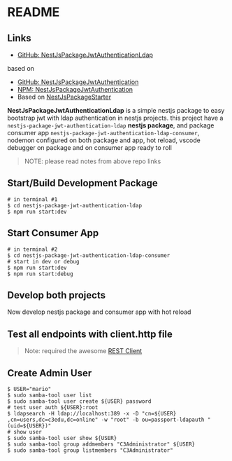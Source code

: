 # README

## Links

- [GitHub: NestJsPackageJwtAuthenticationLdap](https://github.com/koakh/NestJsPackageJwtAuthenticationLdap)

based on

- [GitHub: NestJsPackageJwtAuthentication](https://github.com/koakh/NestJsPackageJwtAuthentication)
- [NPM: NestJsPackageJwtAuthentication](https://www.npmjs.com/package/@koakh/nestjs-package-jwt-authentication-ldap)
- Based on [NestJsPackageStarter](https://github.com/koakh/NestJsPackageStarter)

**NestJsPackageJwtAuthenticationLdap** is a simple nestjs package to easy bootstrap jwt with ldap authentication in nestjs projects.
this project have a `nestjs-package-jwt-authentication-ldap` **nestjs package**, and package consumer app `nestjs-package-jwt-authentication-ldap-consumer`, nodemon configured on both package and app, hot reload, vscode debugger on package and on consumer app ready to roll

> NOTE: please read notes from above repo links

## Start/Build Development Package

```shell
# in terminal #1
$ cd nestjs-package-jwt-authentication-ldap
$ npm run start:dev
```

## Start Consumer App

```shell
# in terminal #2
$ cd nestjs-package-jwt-authentication-ldap-consumer
# start in dev or debug
$ npm run start:dev
$ npm run start:debug
```

## Develop both projects

Now develop nestjs package and consumer app with hot reload

## Test all endpoints with client.http file

> Note: required the awesome [REST Client](https://marketplace.visualstudio.com/items?itemName=humao.rest-client)

## Create Admin User

```shell
$ USER="mario"
$ sudo samba-tool user list
$ sudo samba-tool user create ${USER} password
# test user auth ${​USER}​:root
$ ldapsearch -H ldap://localhost:389 -x -D "cn=${​USER}​,cn=users,dc=c3edu,dc=online" -w "root" -b ou=passport-ldapauth "(uid=${​USER}​)"
# show user
$ sudo samba-tool user show ${​USER}​
$ sudo samba-tool group addmembers "C3Administrator" ${​USER}​
$ sudo samba-tool group listmembers "C3Administrator"
```
